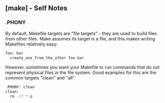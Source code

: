 ## [make] - Self Notes

### .PHONY

By default, Makefile targets are "file targets" - they are used to build files from other files. Make assumes its target is a file, and this makes writing Makefiles relatively easy:
```bash
foo: bar
  create_one_from_the_other foo bar
```

However, sometimes you want your Makefile to run commands that do not represent physical files in the file system. Good examples for this are the common targets "clean" and "all".

```bash
.PHONY: clean
clean:
  rm -rf *.o
```